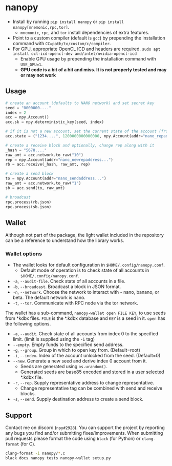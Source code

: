 # nanopy
* Install by running `pip install nanopy` or `pip install nanopy[mnemonic,rpc,tor]`.
  * `mnemonic`, `rpc`, and `tor` install dependencies of extra features.
* Point to a custom compiler (default is `gcc`) by prepending the installation command with `CC=path/to/custom/c/compiler`.
* For GPU, appropriate OpenCL ICD and headers are required. `sudo apt install ocl-icd-opencl-dev amd/intel/nvidia-opencl-icd`
  * Enable GPU usage by prepending the installation command with `USE_GPU=1`.
  * **GPU code is a bit of a hit and miss. It is not properly tested and may or may not work**

## Usage
```py
# create an account (defaults to NANO network) and set secret key
seed = "0000000...."
index = 2
acc = npy.Account()
acc.sk = npy.deterministic_key(seed, index)

# if it is not a new account, set the current state of the account (frontier, raw bal, rep)
acc.state = ("1234....", 1200000000000000, npy.Account(addr="nano_repaddress..."))

# create a receive block and optionally, change rep along with it
_hash = "5678...."
raw_amt = acc.network.to_raw("10")
rep = npy.Account(addr="nano_newrepaddress...")
rb = acc.receive(_hash, raw_amt, rep)

# create a send block
to = npy.Account(addr="nano_sendaddress...")
raw_amt = acc.network.to_raw("1")
sb = acc.send(to, raw_amt)

# broadcast
rpc.process(rb.json)
rpc.process(sb.json)
```

## Wallet
Although not part of the package, the light wallet included in the repository can be a reference to understand how the library works.

### Wallet options
* The wallet looks for default configuration in `$HOME/.config/nanopy.conf`.
  * Default mode of operation is to check state of all accounts in `$HOME/.config/nanopy.conf`.
* `-a`, `--audit-file`. Check state of all accounts in a file.
* `-b`, `--broadcast`. Broadcast a block in JSON format.
* `-n`, `--network`. Choose the network to interact with - nano, banano, or beta. The default network is nano.
* `-t`, `--tor`. Communicate with RPC node via the tor network.

The wallet has a sub-command, `nanopy-wallet open FILE KEY`, to use seeds from *kdbx files. `FILE` is the *.kdbx database and `KEY` is a seed in it. `open` has the following options.
* `-a`, `--audit`. Check state of all accounts from index 0 to the specified limit. (limit is supplied using the `-i` tag)
* `--empty`. Empty funds to the specified send address.
* `-g`, `--group`. Group in which to open key from. (Default=root)
* `-i`, `--index`. Index of the account unlocked from the seed. (Default=0)
* `--new`. Generate a new seed and derive index 0 account from it.
  * Seeds are generated using `os.urandom()`.
  * Generated seeds are base85 encoded and stored in a user selected *.kdbx file.
* `-r`, `--rep`. Supply representative address to change representative.
  * Change representative tag can be combined with send and receive blocks.
* `-s`, `--send`. Supply destination address to create a send block.

## Support
Contact me on discord (`npy#2928`). You can support the project by reporting any bugs you find and/or submitting fixes/improvements. When submitting pull requests please format the code using `black` (for Python) or `clang-format` (for C).
```sh
clang-format -i nanopy/*.c
black docs nanopy tests nanopy-wallet setup.py
```

